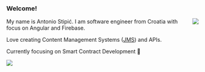 ### Welcome!

<img align="right" src="https://github-readme-stats.vercel.app/api?username=AntonioStipic&show_icons=true&count_private=true&bg_color=00000000" />

My name is Antonio Stipić. I am software engineer from Croatia with focus on Angular and Firebase.

Love creating Content Management Systems (<a target="_blank" href="https://github.com/Jaspero/JMS">JMS</a>) and APIs.

Currently focusing on Smart Contract Development 🎯

![](https://hit.yhype.me/github/profile?user_id=8955582)
